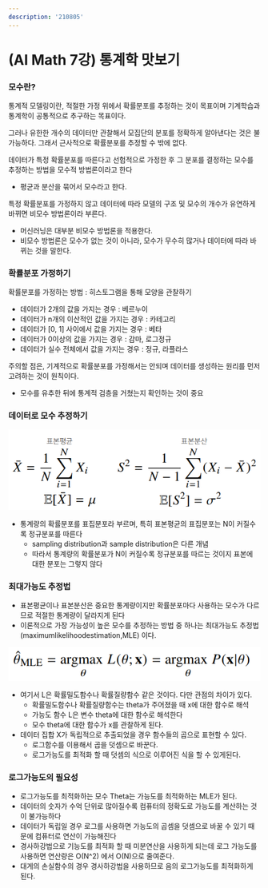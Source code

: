 ```yaml
---
description: '210805'
---
```


# \(AI Math 7강\) 통계학 맛보기

### 모수란?

통계적 모델링이란, 적절한 가정 위에서 확률분포를 추정하는 것이 목표이며 기계학습과 통계학이 공통적으로 추구하는 목표이다.

그러나 유한한 개수의 데이터만 관찰해서 모집단의 분포를 정확하게 알아낸다는 것은 불가능하다. 그래서 근사적으로 확률분포를 추정할 수 밖에 없다.

데이터가 특정 확률분포를 따른다고 선험적으로 가정한 후 그 분포를 결정하는 모수를 추정하는 방법을 모수적 방법론이라고 한다

* 평균과 분산을 묶어서 모수라고 한다.

특정 확률분포를 가정하지 않고 데이터에 따라 모델의 구조 및 모수의 개수가 유연하게 바뀌면 비모수 방법론이라 부른다.

* 머신러닝은 대부분 비모수 방법론을 적용한다.
* 비모수 방법론은 모수가 없는 것이 아니라, 모수가 무수히 많거나 데이터에 따라 바뀌는 것을 말한다.



### 확률분포 가정하기

확률분포를 가정하는 방법 : 히스토그램을 통해 모양을 관찰하기

* 데이터가 2개의 값을 가지는 경우 : 베르누이
* 데이터가 n개의 이산적인 값을 가지는 경우 : 카테고리
* 데이터가 \[0, 1\] 사이에서 값을 가지는 경우 : 베타
* 데이터가 0이상의 값을 가지는 경우 : 감마, 로그정규
* 데이터가 실수 전체에서 값을 가지는 경우 : 정규, 라플라스

주의할 점은, 기계적으로 확률분포를 가정해서는 안되며 데이터를 생성하는 원리를 먼저 고려하는 것이 원칙이다.

* 모수를 유추한 뒤에 통계적 검층을 거쳤는지 확인하는 것이 중요



### 데이터로 모수 추정하기

![](../../../../.gitbook/assets/image%20%28752%29.png)

* 통계량의 확률분포를 표집분포라 부르며, 특히 표본평균의 표집분포는 N이 커질수록 정규분포를 따른다
  * sampling distribution과 sample distribution은 다른 개념
  * 따라서 통계량의 확률분포가 N이 커질수록 정규분포를 따르는 것이지 표본에 대한 분포는 그렇지 않다



### 최대가능도 추정법

* 표본평균이나 표본분산은 중요한 통계량이지만 확률분포마다 사용하는 모수가 다르므로 적절한 통계량이 달라지게 된다
* 이론적으로 가장 가능성이 높은 모수를 추정하는 방법 중 하나는 최대가능도 추정법\(maximumlikelihoodestimation,MLE\) 이다.

![](../../../../.gitbook/assets/image%20%28771%29.png)

* 여기서 L은 확률밀도함수나 확률질량함수 같은 것이다. 다만 관점의 차이가 있다.
  * 확률밀도함수나 확률질량함수는 theta가 주어졌을 때 x에 대한 함수로 해석
  * 가능도 함수 L은 변수 theta에 대한 함수로 해석한다
  * 모수 theta에 대한 함수가 x를 관찰하게 된다.
* 데이터 집합 X가 독립적으로 추출되었을 경우 함수들의 곱으로 표현할 수 있다.
  * 로그함수를 이용해서 곱을 덧셈으로 바꾼다.
  * 로그가능도를 최적화 할 때 덧셈의 식으로 이루어진 식을 할 수 있게된다.



### 로그가능도의 필요성

* 로그가능도를 최적화하는 모수 Theta는 가능도를 최적화하는 MLE가 된다.
* 데이터의 숫자가 수억 단위로 많아질수록 컴퓨터의 정확도로 가능도를 계산하는 것이 불가능하다
* 데이터가 독립일 경우 로그를 사용하면 가능도의 곱셈을 덧셈으로 바꿀 수 있기 때문에 컴퓨터로 연산이 가능해진다
* 경사하강법으로 기능도를 최적화 할 때 미분연산을 사용하게 되는데 로그 가능도를 사용하면 연산량은 O\(N^2\) 에서 O\(N\)으로 줄여준다.
* 대게의 손실함수의 경우 경사하강법을 사용하므로 음의 로그가능도를 최적화하게 된다.





